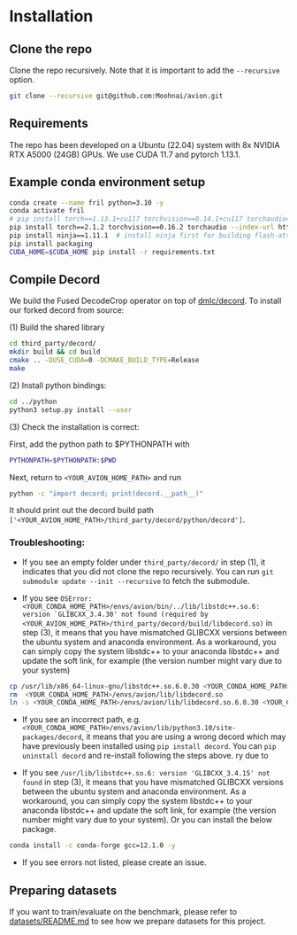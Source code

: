 # Installation

## Clone the repo

Clone the repo recursively. Note that it is important to add the `--recursive` option.
```bash
git clone --recursive git@github.com:Moohnai/avion.git
```

## Requirements
The repo has been developed on a Ubuntu (22.04) system with 8x NVIDIA RTX A5000 (24GB) GPUs. We use CUDA 11.7 and pytorch 1.13.1.

## Example conda environment setup
```bash
conda create --name fril python=3.10 -y
conda activate fril
# pip install torch==1.13.1+cu117 torchvision==0.14.1+cu117 torchaudio==0.13.1 --extra-index-url https://download.pytorch.org/whl/cu117
pip install torch==2.1.2 torchvision==0.16.2 torchaudio --index-url https://download.pytorch.org/whl/cu118
pip install ninja==1.11.1  # install ninja first for building flash-attention
pip install packaging
CUDA_HOME=$CUDA_HOME pip install -r requirements.txt
```

## Compile Decord
We build the Fused DecodeCrop operator on top of [dmlc/decord](https://github.com/dmlc/decord). To install our forked decord from source:

(1) Build the shared library
```bash
cd third_party/decord/
mkdir build && cd build
cmake .. -DUSE_CUDA=0 -DCMAKE_BUILD_TYPE=Release
make
```

(2) Install python bindings:
```bash
cd ../python
python3 setup.py install --user
```

(3) Check the installation is correct:

First, add the python path to $PYTHONPATH with
```bash
PYTHONPATH=$PYTHONPATH:$PWD
```

Next, return to `<YOUR_AVION_HOME_PATH>` and run 
```bash
python -c "import decord; print(decord.__path__)"
```
It should print out the decord build path `['<YOUR_AVION_HOME_PATH>/third_party/decord/python/decord']`.


### Troubleshooting:

* If you see an empty folder under `third_party/decord/` in step (1), it indicates that you did not clone the repo recursively. You can run `git submodule update --init --recursive` to fetch the submodule.

* If you see ```OSError: <YOUR_CONDA_HOME_PATH>/envs/avion/bin/../lib/libstdc++.so.6: version `GLIBCXX_3.4.30' not found (required by <YOUR_AVION_HOME_PATH>/third_party/decord/build/libdecord.so)``` in step (3), it means that you have mismatched GLIBCXX versions between the ubuntu system and anaconda environment. As a workaround, you can simply copy the system libstdc++ to your anaconda libstdc++ and update the soft link, for example (the version number might vary due to your system) 

```bash
cp /usr/lib/x86_64-linux-gnu/libstdc++.so.6.0.30 <YOUR_CONDA_HOME_PATH>/envs/avion/lib/
rm  <YOUR_CONDA_HOME_PATH>/envs/avion/lib/libdecord.so
ln -s <YOUR_CONDA_HOME_PATH>/envs/avion/lib/libdecord.so.6.0.30 <YOUR_CONDA_HOME_PATH>/envs/avion/lib/libdecord.so
```

* If you see an incorrect path, e.g. `<YOUR_CONDA_HOME_PATH>/envs/avion/lib/python3.10/site-packages/decord`, it means that you are using a wrong decord which may have previously been installed using `pip install decord`. You can `pip uninstall decord` and re-install following the steps above.
ry due to 

* If you see `/usr/lib/libstdc++.so.6: version 'GLIBCXX_3.4.15' not found` in step (3), it means that you have mismatched GLIBCXX versions between the ubuntu system and anaconda environment. As a workaround, you can simply copy the system libstdc++ to your anaconda libstdc++ and update the soft link, for example (the version number might vary due to your system). Or you can install the below package.
```bash
conda install -c conda-forge gcc=12.1.0 -y
```


* If you see errors not listed, please create an issue.



## Preparing datasets
If you want to train/evaluate on the benchmark, please refer to [datasets/README.md](../datasets/README.md) to see how we prepare datasets for this project.
